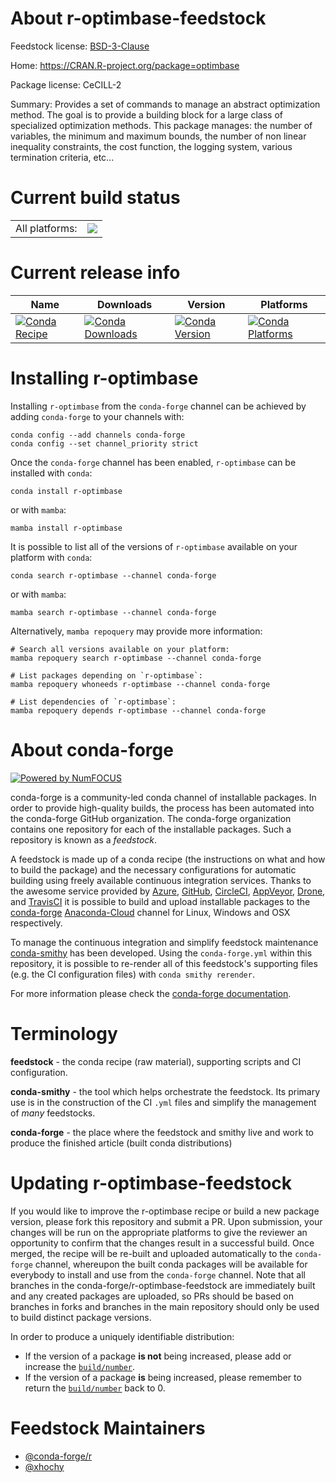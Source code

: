 About r-optimbase-feedstock
===========================

Feedstock license: [BSD-3-Clause](https://github.com/conda-forge/r-optimbase-feedstock/blob/main/LICENSE.txt)

Home: https://CRAN.R-project.org/package=optimbase

Package license: CeCILL-2

Summary: Provides a set of commands to manage an abstract optimization method. The goal is to provide a building block for a large class of specialized optimization methods. This package manages: the number of variables, the minimum and maximum bounds, the number of non linear inequality constraints, the cost function, the logging system, various termination criteria, etc...

Current build status
====================


<table><tr><td>All platforms:</td>
    <td>
      <a href="https://dev.azure.com/conda-forge/feedstock-builds/_build/latest?definitionId=7205&branchName=main">
        <img src="https://dev.azure.com/conda-forge/feedstock-builds/_apis/build/status/r-optimbase-feedstock?branchName=main">
      </a>
    </td>
  </tr>
</table>

Current release info
====================

| Name | Downloads | Version | Platforms |
| --- | --- | --- | --- |
| [![Conda Recipe](https://img.shields.io/badge/recipe-r--optimbase-green.svg)](https://anaconda.org/conda-forge/r-optimbase) | [![Conda Downloads](https://img.shields.io/conda/dn/conda-forge/r-optimbase.svg)](https://anaconda.org/conda-forge/r-optimbase) | [![Conda Version](https://img.shields.io/conda/vn/conda-forge/r-optimbase.svg)](https://anaconda.org/conda-forge/r-optimbase) | [![Conda Platforms](https://img.shields.io/conda/pn/conda-forge/r-optimbase.svg)](https://anaconda.org/conda-forge/r-optimbase) |

Installing r-optimbase
======================

Installing `r-optimbase` from the `conda-forge` channel can be achieved by adding `conda-forge` to your channels with:

```
conda config --add channels conda-forge
conda config --set channel_priority strict
```

Once the `conda-forge` channel has been enabled, `r-optimbase` can be installed with `conda`:

```
conda install r-optimbase
```

or with `mamba`:

```
mamba install r-optimbase
```

It is possible to list all of the versions of `r-optimbase` available on your platform with `conda`:

```
conda search r-optimbase --channel conda-forge
```

or with `mamba`:

```
mamba search r-optimbase --channel conda-forge
```

Alternatively, `mamba repoquery` may provide more information:

```
# Search all versions available on your platform:
mamba repoquery search r-optimbase --channel conda-forge

# List packages depending on `r-optimbase`:
mamba repoquery whoneeds r-optimbase --channel conda-forge

# List dependencies of `r-optimbase`:
mamba repoquery depends r-optimbase --channel conda-forge
```


About conda-forge
=================

[![Powered by
NumFOCUS](https://img.shields.io/badge/powered%20by-NumFOCUS-orange.svg?style=flat&colorA=E1523D&colorB=007D8A)](https://numfocus.org)

conda-forge is a community-led conda channel of installable packages.
In order to provide high-quality builds, the process has been automated into the
conda-forge GitHub organization. The conda-forge organization contains one repository
for each of the installable packages. Such a repository is known as a *feedstock*.

A feedstock is made up of a conda recipe (the instructions on what and how to build
the package) and the necessary configurations for automatic building using freely
available continuous integration services. Thanks to the awesome service provided by
[Azure](https://azure.microsoft.com/en-us/services/devops/), [GitHub](https://github.com/),
[CircleCI](https://circleci.com/), [AppVeyor](https://www.appveyor.com/),
[Drone](https://cloud.drone.io/welcome), and [TravisCI](https://travis-ci.com/)
it is possible to build and upload installable packages to the
[conda-forge](https://anaconda.org/conda-forge) [Anaconda-Cloud](https://anaconda.org/)
channel for Linux, Windows and OSX respectively.

To manage the continuous integration and simplify feedstock maintenance
[conda-smithy](https://github.com/conda-forge/conda-smithy) has been developed.
Using the ``conda-forge.yml`` within this repository, it is possible to re-render all of
this feedstock's supporting files (e.g. the CI configuration files) with ``conda smithy rerender``.

For more information please check the [conda-forge documentation](https://conda-forge.org/docs/).

Terminology
===========

**feedstock** - the conda recipe (raw material), supporting scripts and CI configuration.

**conda-smithy** - the tool which helps orchestrate the feedstock.
                   Its primary use is in the construction of the CI ``.yml`` files
                   and simplify the management of *many* feedstocks.

**conda-forge** - the place where the feedstock and smithy live and work to
                  produce the finished article (built conda distributions)


Updating r-optimbase-feedstock
==============================

If you would like to improve the r-optimbase recipe or build a new
package version, please fork this repository and submit a PR. Upon submission,
your changes will be run on the appropriate platforms to give the reviewer an
opportunity to confirm that the changes result in a successful build. Once
merged, the recipe will be re-built and uploaded automatically to the
`conda-forge` channel, whereupon the built conda packages will be available for
everybody to install and use from the `conda-forge` channel.
Note that all branches in the conda-forge/r-optimbase-feedstock are
immediately built and any created packages are uploaded, so PRs should be based
on branches in forks and branches in the main repository should only be used to
build distinct package versions.

In order to produce a uniquely identifiable distribution:
 * If the version of a package **is not** being increased, please add or increase
   the [``build/number``](https://docs.conda.io/projects/conda-build/en/latest/resources/define-metadata.html#build-number-and-string).
 * If the version of a package **is** being increased, please remember to return
   the [``build/number``](https://docs.conda.io/projects/conda-build/en/latest/resources/define-metadata.html#build-number-and-string)
   back to 0.

Feedstock Maintainers
=====================

* [@conda-forge/r](https://github.com/conda-forge/r/)
* [@xhochy](https://github.com/xhochy/)

